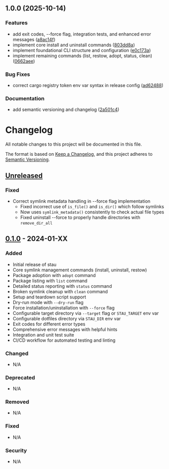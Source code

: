 ## 1.0.0 (2025-10-14)

### Features

* add exit codes, --force flag, integration tests, and enhanced error messages ([a8ac14f](https://github.com/mhalder/stau/commit/a8ac14fc3ee53777bc2aed1a77a1b1304d577cb2))
* implement core install and uninstall commands ([803dd8a](https://github.com/mhalder/stau/commit/803dd8a420dce7931ab3dc1f57988e585d34f33e))
* implement foundational CLI structure and configuration ([e0c173a](https://github.com/mhalder/stau/commit/e0c173a228b1c9eaf18ae8c7c0741d0dbf44b435))
* implement remaining commands (list, restow, adopt, status, clean) ([0662aee](https://github.com/mhalder/stau/commit/0662aee797c6207601d9a49e3eaab4e32e0d48ab))

### Bug Fixes

* correct cargo registry token env var syntax in release config ([ad62488](https://github.com/mhalder/stau/commit/ad62488a7829ec288e47c736402b8df79d289afd))

### Documentation

* add semantic versioning and changelog ([2a501c4](https://github.com/mhalder/stau/commit/2a501c467b997afc1634d11e1b68ceb9deff175e))

# Changelog

All notable changes to this project will be documented in this file.

The format is based on [Keep a Changelog](https://keepachangelog.com/en/1.1.0/),
and this project adheres to [Semantic Versioning](https://semver.org/spec/v2.0.0.html).

## [Unreleased]

### Fixed

- Correct symlink metadata handling in --force flag implementation
  - Fixed incorrect use of `is_file()` and `is_dir()` which follow symlinks
  - Now uses `symlink_metadata()` consistently to check actual file types
  - Fixed uninstall --force to properly handle directories with `remove_dir_all`

## [0.1.0] - 2024-01-XX

### Added

- Initial release of stau
- Core symlink management commands (install, uninstall, restow)
- Package adoption with `adopt` command
- Package listing with `list` command
- Detailed status reporting with `status` command
- Broken symlink cleanup with `clean` command
- Setup and teardown script support
- Dry-run mode with `--dry-run` flag
- Force installation/uninstallation with `--force` flag
- Configurable target directory via `--target` flag or `STAU_TARGET` env var
- Configurable dotfiles directory via `STAU_DIR` env var
- Exit codes for different error types
- Comprehensive error messages with helpful hints
- Integration and unit test suite
- CI/CD workflow for automated testing and linting

### Changed

- N/A

### Deprecated

- N/A

### Removed

- N/A

### Fixed

- N/A

### Security

- N/A

[Unreleased]: https://github.com/mhalder/stau/compare/v0.1.0...HEAD
[0.1.0]: https://github.com/mhalder/stau/releases/tag/v0.1.0
